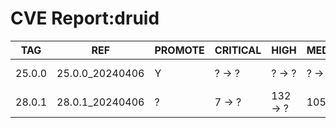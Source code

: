 # CVE Report:druid
|  TAG   |       REF       | PROMOTE | CRITICAL |   HIGH   |  MEDIUM  |   LOW   | UNKNOWN |
|--------|-----------------|---------|----------|----------|----------|---------|---------|
| 25.0.0 | 25.0.0_20240406 | Y       | ? -> ?   | ? -> ?   | ? -> ?   | ? -> ?  | ? -> ?  |
| 28.0.1 | 28.0.1_20240406 | ?       | 7 -> ?   | 132 -> ? | 105 -> ? | 30 -> ? | 0 -> ?  |
